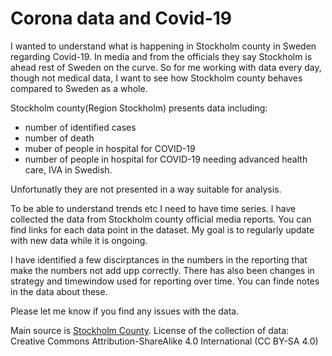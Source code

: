 # Corona data and Covid-19

I wanted to understand what is happening in Stockholm county in Sweden regarding Covid-19.
In media and from the officials they say Stockholm is ahead rest of Sweden on the curve.
So for me working with data every day, though not medical data, I want to see
how Stockholm county behaves compared to Sweden as a whole. 

Stockholm county(Region Stockholm) presents data including:
* number of identified cases
* number of death
* muber of people in hospital for COVID-19
* number of people in hospital for COVID-19 needing advanced health care, IVA in Swedish.

Unfortunatly they are not presented in a way suitable for analysis.

To be able to understand trends etc I need to have time series. I have collected the data 
from Stockholm county official media reports. You can find links for each data point in
the dataset. My goal is to regularly update with new data while it is ongoing.

I have identified a few discirptances in the numbers in the reporting that make the numbers
not add upp correctly. There has also been changes in strategy and timewindow used for reporting
over time. You can finde notes in the data about these.

Please let me know if you find any issues with the data.

Main source is [Stockholm County](https://www.sll.se/).
License of the collection of data: Creative Commons Attribution-ShareAlike 4.0 International (CC BY-SA 4.0)
